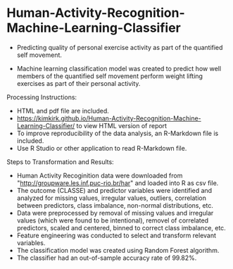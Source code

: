 # Human-Activity-Recognition-Machine-Learning-Classifier

- Predicting quality of personal exercise activity as part of the quantified self movement.

- Machine learning classification model was created to predict how well members of the quantified self movement perform weight lifting exercises as part of their personal activity.


Processing Instructions:
- HTML and pdf file are included.
- https://kimkirk.github.io/Human-Activity-Recognition-Machine-Learning-Classifier/ to view HTML version of report
- To improve reproducibility of the data analysis, an R-Markdown file is included. 
- Use R Studio or other application to read R-Markdown file.

Steps to Transformation and Results:
- Human Activity Recoginition data were downloaded from "http://groupware.les.inf.puc-rio.br/har" and loaded into R as csv file.
- The outcome (CLASSE) and predictor variables were identified and analyzed for missing values, irregular values, outliers, correlation between predictors, class imbalance, non-normal distributions, etc.
- Data were preprocessed by removal of missing values and irregular values (which were found to be intentional), removel of correlated predictors, scaled and centered, binned to correct class imbalance, etc.
- Feature engineering was conducted to select and transform relevant variables.
- The classification model was created using Random Forest algorithm.
- The classifier had an out-of-sample accuracy rate of 99.82%.
